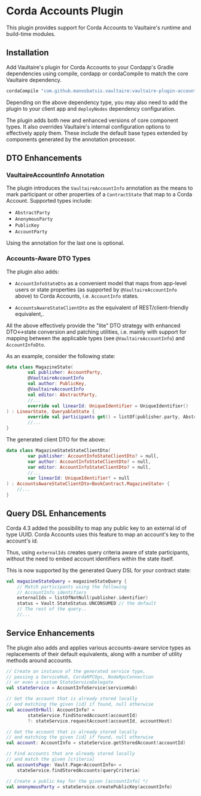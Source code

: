 
# Corda Accounts Plugin

This plugin provides support for Corda Accounts to Vaultaire's runtime and build-time modules.

## Installation

Add Vaultaire's plugin for Corda Accounts to your Cordapp's Gradle dependencies
using compile, cordapp or cordaCompile to match the core Vaultaire dependency.

```groovy
cordaCompile "com.github.manosbatsis.vaultaire:vaultaire-plugin-accounts:$vaultaire_version"
```
Depending on the above dependency type, you may also need to add the plugin
to your client app and `deployNodes` dependency configuration.

The plugin adds both new and enhanced versions of core component types. It also overrides Vaultaire's
internal configuration options to effectively apply them. These include the default base types extended
by components generated by the annotation processor.

## DTO Enhancements

### VaultaireAccountInfo Annotation

The plugin introduces the `VaultaireAccountInfo` annotation as the means to mark participant
or other properties of a `ContractState` that map to a Corda Account. Supported types include:

- `AbstractParty`
- `AnonymousParty`
- `PublicKey`
- `AccountParty`

Using the annotation for the last one is optional.

### Accounts-Aware DTO Types

The plugin also adds:

- `AccountInfoStateDto` as a convenient model that maps from app-level users
or state properties (as supported by `@VaultaireAccountInfo` above) to Corda Accounts,
i.e. `AccountInfo` states.

- `AccountsAwareStateClientDto` as the equivalent of REST/client-friendly equivalent,.

All the above effectively provide the "lite" DTO strategy with enhanced DTO<->state conversion
and patching utilities, i.e. mainly with support for mapping between the applicable types
(see `@VaultaireAccountInfo`) and `AccountInfoDto`.

As an example, consider the following state:

```kotlin
data class MagazineState(
        val publisher: AccountParty,
        @VaultaireAccountInfo
        val author: PublicKey,
        @VaultaireAccountInfo
        val editor: AbstractParty,
        //...
        override val linearId: UniqueIdentifier = UniqueIdentifier()
) : LinearState, QueryableState {
        override val participants get() = listOf(publisher.party, AbstractParty(author), editor)
        //...
}
```

The generated client DTO for the above:

```kotlin
data class MagazineStateStateClientDto(
		var publisher: AccountInfoStateClientDto? = null,
		var author: AccountInfoStateClientDto? = null,
		var editor: AccountInfoStateClientDto? = null,
		//...
		var linearId: UniqueIdentifier? = null
) : AccountsAwareStateClientDto<BookContract.MagazineState> {
    //...
}
```


## Query DSL Enhancements

Corda 4.3 added the possibility to map any public key to an external id of type UUID. 
Corda Accounts uses this feature to map an account's key to the account's id.

Thus, using `externalIds` creates query criteria aware of state participants, without 
the need to embed account identifiers within the state itself.

This is now supported by the generated Query DSL for your contract state:
 
```kotlin
val magazineStateQuery = magazineStateQuery {
    // Match participants using the following 
    // AccountInfo identifiers
    externalIds = listOfNotNull(publisher.identifier)
    status = Vault.StateStatus.UNCONSUMED // the default
    // The rest of the query..
    //...
```

## Service Enhancements

The plugin also adds and applies various accounts-aware service types as replacements
of their default equivalents, along with a number of utility methods around accounts. 


```kotlin
// Create an instance of the generated service type,
// passing a ServiceHub, CordaRPCOps, NodeRpcConnection
// or even a custom StateServiceDelegate
val stateService = AccountInfoService(serviceHub)

// Get the account that is already stored locally
// and matching the given [id] if found, null otherwise
val accountOrNull: AccountInfo? = 
        stateService.findStoredAccount(accountId)
        ?: stateService.requestAccount(accountId, accountHost)

// Get the account that is already stored locally
// and matching the given [id] if found, null otherwise
val account: AccountInfo = stateService.getStoredAccount(accountId)

// Find accounts that are already stored locally
// and match the given [criteria]
val accountsPage: Vault.Page<AccountInfo> =
	stateService.findStoredAccounts(queryCriteria)

// Create a public key for the given [accountInfo] */
val anonymousParty = stateService.createPublicKey(accountInfo)
```

 


